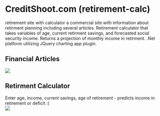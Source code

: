 # CreditShoot.com (retirement-calc)
retirement site with calculator
a commercial site with information about retirment planning including several articles. Retirement calculator that takes variables of age, current retirment savings, and forecasted social security income.
Returns a projection of monthly income in retirment.  .Net platform utilizing JQuery charting app plugin.  


## Financial Articles


![](https://github.com/smandekar1/where-is-that-thing/blob/master/media/RetScreenShot1.JPG)

## Retirment Calculator
Enter age, income, current savings, age of retirement - predicts income in retirement or deficit :(  
![](https://github.com/smandekar1/where-is-that-thing/blob/master/media/RetScreenShot2.JPG)

